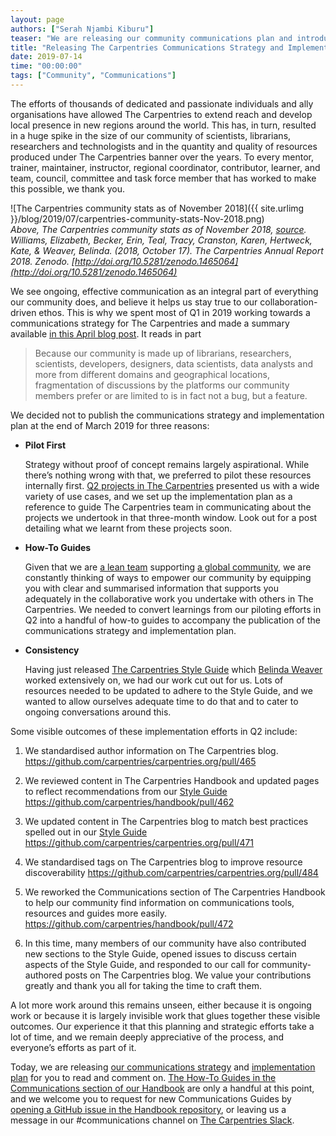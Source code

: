 ```yaml
---
layout: page
authors: ["Serah Njambi Kiburu"]
teaser: "We are releasing our community communications plan and introducing how-to guides for community-led communications"
title: "Releasing The Carpentries Communications Strategy and Implementation Plan"
date: 2019-07-14
time: "00:00:00"
tags: ["Community", "Communications"]
---
```


The efforts of thousands of dedicated and passionate individuals and ally organisations have allowed The Carpentries to extend reach and develop local presence in new regions around the world. This has, in turn, resulted in a huge spike in the size of our community of scientists, librarians, researchers and technologists and in the quantity and quality of resources produced under The Carpentries banner over the years. To every mentor, trainer, maintainer, instructor, regional coordinator, contributor, learner, and team, council, committee and task force member that has worked to make this possible, we thank you.

![The Carpentries community stats as of November 2018]({{ site.urlimg }}/blog/2019/07/carpentries-community-stats-Nov-2018.png)
<br/>_Above, The Carpentries community stats as of November 2018, [source](http://doi.org/10.5281/zenodo.1465064).
Williams, Elizabeth, Becker, Erin, Teal, Tracy, Cranston, Karen, Hertweck, Kate, & Weaver, Belinda. (2018, October 17). The Carpentries Annual Report 2018. Zenodo. [http://doi.org/10.5281/zenodo.1465064](http://doi.org/10.5281/zenodo.1465064)_

We see ongoing, effective communication as an integral part of everything our community does, and believe it helps us stay true to our collaboration-driven ethos. This is why we spent most of Q1 in 2019 working towards a communications strategy for The Carpentries and made a summary available [in this April blog post](https://carpentries.org/blog/2019/04/how-and-why-we-communicate/). It reads in part

>Because our community is made up of librarians, researchers, scientists, developers, designers, data scientists, data analysts and more from different domains and geographical locations, fragmentation of discussions by the platforms our community members prefer or are limited to is in fact not a bug, but a feature. 


We decided not to publish the communications strategy and implementation plan at the end of March 2019 for three reasons:

- **Pilot First**

  Strategy without proof of concept remains largely aspirational. While there’s nothing wrong with that, we preferred to pilot these resources internally first. [Q2 projects in The Carpentries](https://carpentries.org/blog/2019/05/q2-work-at-the-carpentries/) presented us with a wide variety of use cases, and we set up the implementation plan as a reference to guide The Carpentries team in communicating about the projects we undertook in that three-month window. Look out for a post detailing what we learnt from these projects soon.

- **How-To Guides**

  Given that we are [a lean team](https://carpentries.org/team/) supporting [a global community](https://carpentries.org/files/reports/TheCarpentries2018AnnualReport.pdf), we are constantly thinking of ways to empower our community by equipping you with clear and summarised information that supports you adequately in the collaborative work you undertake with others in The Carpentries. We needed to convert learnings from our piloting efforts in Q2 into a handful of how-to guides to accompany the publication of the communications strategy and implementation plan.

- **Consistency**

  Having just released [The Carpentries Style Guide](https://docs.carpentries.org/topic_folders/communications/resources/style-guide.html) which [Belinda Weaver](https://twitter.com/cloudaus) worked extensively on, we had our work cut out for us. Lots of resources needed to be updated to adhere to the Style Guide, and we wanted to allow ourselves adequate time to do that and to cater to ongoing conversations around this.  

Some visible outcomes of these implementation efforts in Q2 include:

1. We standardised author information on The Carpentries blog. <https://github.com/carpentries/carpentries.org/pull/465>

1. We reviewed content in The Carpentries Handbook and updated pages to reflect recommendations from our [Style Guide](https://docs.carpentries.org/topic_folders/communications/resources/style-guide.html) <https://github.com/carpentries/handbook/pull/462>

1. We updated content in The Carpentries blog to match best practices spelled out in our [Style Guide](https://docs.carpentries.org/topic_folders/communications/resources/style-guide.html) <https://github.com/carpentries/carpentries.org/pull/471>

1. We standardised tags on The Carpentries blog to improve resource discoverability <https://github.com/carpentries/carpentries.org/pull/484>

1. We reworked the Communications section of The Carpentries Handbook to help our community find information on communications tools, resources and guides more easily. <https://github.com/carpentries/handbook/pull/472> 

1. In this time, many members of our community have also contributed new sections to the Style Guide, opened issues to discuss certain aspects of the Style Guide, and responded to our call for community-authored posts on The Carpentries blog. We value your contributions greatly and thank you all for taking the time to craft them. 

A lot more work around this remains unseen, either because it is ongoing work or because it is largely invisible work that glues together these visible outcomes. Our experience it that this planning and strategic efforts take a lot of time, and we remain deeply appreciative of the process, and everyone’s efforts as part of it.

Today, we are releasing [our communications strategy](https://docs.carpentries.org/topic_folders/communications/resources/comms-strategy.html) and [implementation plan](https://docs.carpentries.org/topic_folders/communications/resources/comms-implementation-plan.html) for you to read and comment on. [The How-To Guides in the Communications section of our Handbook](https://docs.carpentries.org/topic_folders/communications/guides/index.html) are only a handful at this point, and we welcome you to request for new Communications Guides by [opening a GitHub issue in the Handbook repository](https://github.com/carpentries/handbook/issues), or leaving us a message in our #communications channel on [The Carpentries Slack](https://swcarpentry.slack.com/).